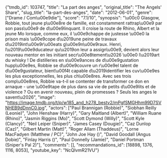 {"tmdb_id": 103747, "title": "La part des anges", "original_title": "The Angels' Share", "slug_title": "la-part-des-anges", "date": "2012-06-01", "genre": ["Drame / Com\u00e9die"], "score": "7.1/10", "synopsis": "\u00c0 Glasgow, Robbie, tout jeune p\u00e8re de famille, est constamment rattrap\u00e9 par son pass\u00e9 de d\u00e9linquant. Il croise la route de Rhino, Albert et la jeune Mo lorsque, comme eux, il \u00e9chappe de justesse \u00e0 la prison mais \u00e9cope d\u2019une peine de travaux d\u2019int\u00e9r\u00eats g\u00e9n\u00e9raux. Henri, l\u2019\u00e9ducateur qu\u2019on leur a assign\u00e9, devient alors leur nouveau mentor en les initiant secr\u00e8tement\u2026 \u00e0 l\u2019art du whisky ! De distilleries en s\u00e9ances de d\u00e9gustation hupp\u00e9es, Robbie se d\u00e9couvre un r\u00e9el talent de d\u00e9gustateur, bient\u00f4t capable d\u2019identifier les cuv\u00e9es les plus exceptionnelles, les plus ch\u00e8res. Avec ses trois comp\u00e8res, Robbie va-t-il se contenter de transformer ce don en arnaque - une \u00e9tape de plus dans sa vie de petits d\u00e9lits et de violence ? Ou en avenir nouveau, plein de promesses ? Seuls les anges le savent\u2026", "image": "https://image.tmdb.org/t/p/w185_and_h278_bestv2/mPgfSMGHhm99D7SVNHEB9dDnnC0.jpg", "actors": ["Paul Brannigan (Robbie)", "Siobhan Reilly (Leonie)", "John Henshaw (Harry)", "Gary Maitland (Albert)", "William Ruane (Rhino)", "Jasmin Riggins (Mo)", "Scott Dymond (Willy)", "Scott Kyle (Clancy)", "Neil Leiper (Sniper)", "James Casey (Dougie)", "Caz Dunlop (Caz)", "Gilbert Martin (Matt)", "Roger Allam (Thaddeus)", "Lorne MacFadyen (Matthew / PC)", "John Joe Hay ()", "David Goodall (Angus Dobie)", "Finlay Harris ()", "Paul Donnelly (Jamie)", "Daniel Portman (Sniper's Pal 2)"], "comments": [], "recommandations_id": [18898, 1376, 1116, 8053], "youtube_key": "NcQIvmR21VU"}